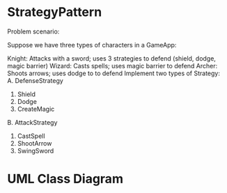 # StrategyPattern

Problem scenario:

Suppose we have three types of characters in a GameApp:

Knight: Attacks with a sword; uses 3 strategies to defend (shield, dodge, magic barrier)
Wizard: Casts spells; uses magic barrier to defend
Archer: Shoots arrows; uses dodge to to defend
Implement two types of Strategy:
A. DefenseStrategy
1. Shield
2. Dodge
3. CreateMagic

B. AttackStrategy
1. CastSpell
2. ShootArrow
3. SwingSword

# UML Class Diagram
